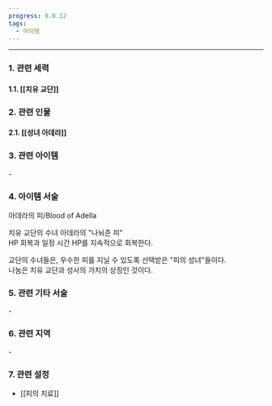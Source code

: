 ```yaml
---
progress: 0.0.12
tags:
  - 아이템
---
```

---
### 1. 관련 세력 
#### 1.1.  [[치유 교단]]

### 2. 관련 인물
#### 2.1. [[성녀 아데라]]

### 3. 관련 아이템
\-

### 4. 아이템 서술
아데라의 피/Blood of Adella

치유 교단의 수녀 아데라의 "나눠준 피"  
HP 회복과 일정 시간 HP를 지속적으로 회복한다.  
  
교단의 수녀들은, 우수한 피를 지닐 수 있도록 선택받은 "피의 성녀"들이다.  
나눔은 치유 교단과 성사의 가치의 상징인 것이다.

### 5. 관련 기타 서술
\-
### 6. 관련 지역
\-
### 7. 관련 설정
- [[피의 치료]]